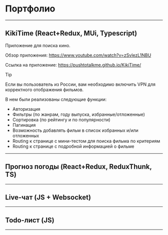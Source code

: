# **Портфолио**
--------------------------------------

## KikiTime (React+Redux, MUi, Typescript)

Приложение для поиска кино.

Обзор приложения: https://www.youtube.com/watch?v=zSvlezL1NBU

Ссылка на приложение: https://pushtotalkme.github.io/KikiTime/

> [!TIP]
> Если вы пользователь из России, вам необходимо включить VPN для корректного отображения фильмов.

В нем были реализованы следующие функции:
  - Авторизация
  - Фильтры (по жанрам, году выпуска, избранные/отложенные)
  - Сортировка (по рейтингу и по популярности)
  - Пагинация
  - Возможность добавлять фильм в список избранных и/или отложенных
  - Routing к странице с мини-тестом для поиска фильма по критериям
  - Routing к странице с подробной информацией о фильме 

--------------------------------------

## Прогноз погоды (React+Redux, ReduxThunk, TS)

--------------------------------------

## Live-чат (JS + Websocket)

--------------------------------------

## Todo-лист (JS)

--------------------------------------

